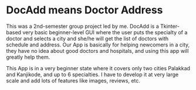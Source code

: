 # DocAdd means Doctor Address 
This was a 2nd-semester group project led by me.
DocAdd is a Tkinter-based  very basic beginner-level GUI where the user puts the specialty of a doctor and selects a city and she/he will get
the list of doctors with schedule and address.
Our App is basically for helping newcomers in a city, they have no idea about good doctors and hospitals, and using this app will greatly help them.

This App is in a very beginner state where it covers only two cities Palakkad and Kanjikode, and up to 6 specialties.
I have to develop it at very large scale and add lots of features like images, reviews, etc.
